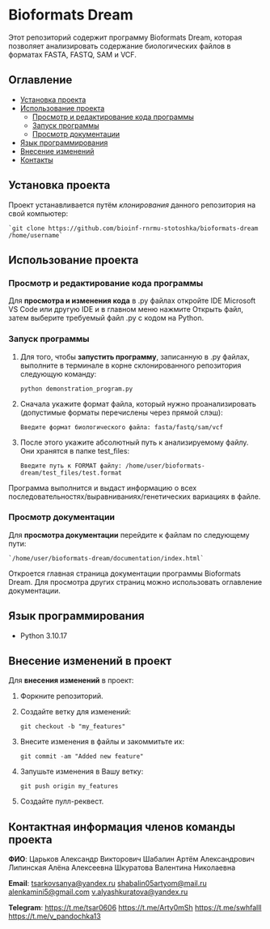 # Bioformats Dream

Этот репозиторий содержит программу Bioformats Dream, которая позволяет анализировать содержание биологических файлов в форматах FASTA, FASTQ, SAM и VCF.

## Оглавление

- [Установка проекта](#установка-проекта)
- [Использование проекта](#использование-проекта)
    - [Просмотр и редактирование кода программы](#просмотр-и-редактирование-кода-программы)
    - [Запуск программы](#запуск-программы)
    - [Просмотр документации](#просмотр-документации)
- [Язык программирования](#язык-программирования)
- [Внесение изменений](#внесение-изменений-в-проект)
- [Контакты](#контактная-информация-членов-команды-проекта)

## Установка проекта

Проект устанавливается путём *клонирования* данного репозитория на свой компьютер:

    `git clone https://github.com/bioinf-rnrmu-stotoshka/bioformats-dream /home/username`

## Использование проекта

### Просмотр и редактирование кода программы

Для **просмотра и изменения кода** в .py файлах откройте IDE Microsoft VS Code или другую IDE и в главном меню нажмите Открыть файл, затем выберите требуемый файл .py с кодом на Python.

### Запуск программы

1. Для того, чтобы **запустить программу**, записанную в .py файлах, выполните в терминале в корне склонированного репозитория следующую команду:

    `python demonstration_program.py`
    
2. Сначала укажите формат файла, который нужно проанализировать (допустимые форматы перечислены через прямой слэш):

    `Введите формат биологического файла: fasta/fastq/sam/vcf`
    
3. После этого укажите абсолютный путь к анализируемому файлу. Они хранятся в папке test_files:

    `Введите путь к FORMAT файлу: /home/user/bioformats-dream/test_files/test.format`

Программа выполнится и выдаст информацию о всех последовательностях/выравниваниях/генетических вариациях в файле.

### Просмотр документации

Для **просмотра документации** перейдите к файлам по следующему пути:
    
    `/home/user/bioformats-dream/documentation/index.html`

Откроется главная страница документации программы Bioformats Dream. Для просмотра других страниц можно использовать оглавление документации.

## Язык программирования

- Python 3.10.17

## Внесение изменений в проект

Для **внесения изменений** в проект:
1. Форкните репозиторий.
2. Создайте ветку для изменений:

    `git checkout -b "my_features"`
    
3. Внесите изменения в файлы и закоммитьте их:

    `git commit -am "Added new feature"`
    
4. Запушьте изменения в Вашу ветку:

    `git push origin my_features`
    
5. Создайте пулл-реквест.

## Контактная информация членов команды проекта

**ФИО**: 
Царьков Александр Викторович
Шабалин Артём Александрович
Липинская Алёна Алексeевна
Шкуратова Валентина Николаевна

**Email**: 
tsarkovsanya@yandex.ru
shabalin05artyom@mail.ru
alenkamini5@gmail.com
v.alyashkuratova@yandex.ru

**Telegram**: 
https://t.me/tsar0606
https://t.me/Arty0mSh
https://t.me/swhfalll
https://t.me/v_pandochka13
